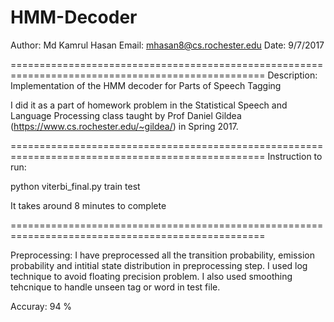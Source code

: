 # HMM-Decoder

Author: Md Kamrul Hasan
Email:  mhasan8@cs.rochester.edu
Date:  9/7/2017

==================================================================================================
Description:
Implementation of the HMM decoder for Parts of Speech Tagging

I did it as a part of homework problem in the Statistical Speech and Language Processing class taught by Prof Daniel Gildea (https://www.cs.rochester.edu/~gildea/) in Spring 2017.


==================================================================================================
Instruction to run:

python viterbi_final.py train test

It takes around 8 minutes to complete

==================================================================================================

Preprocessing:
I have preprocessed all the transition probability, emission probability and intitial state distribution in preprocessing step. I used log technique to avoid floating precision problem. I also used smoothing tehcnique to handle unseen tag or word in test file.


Accuray: 94 % 
